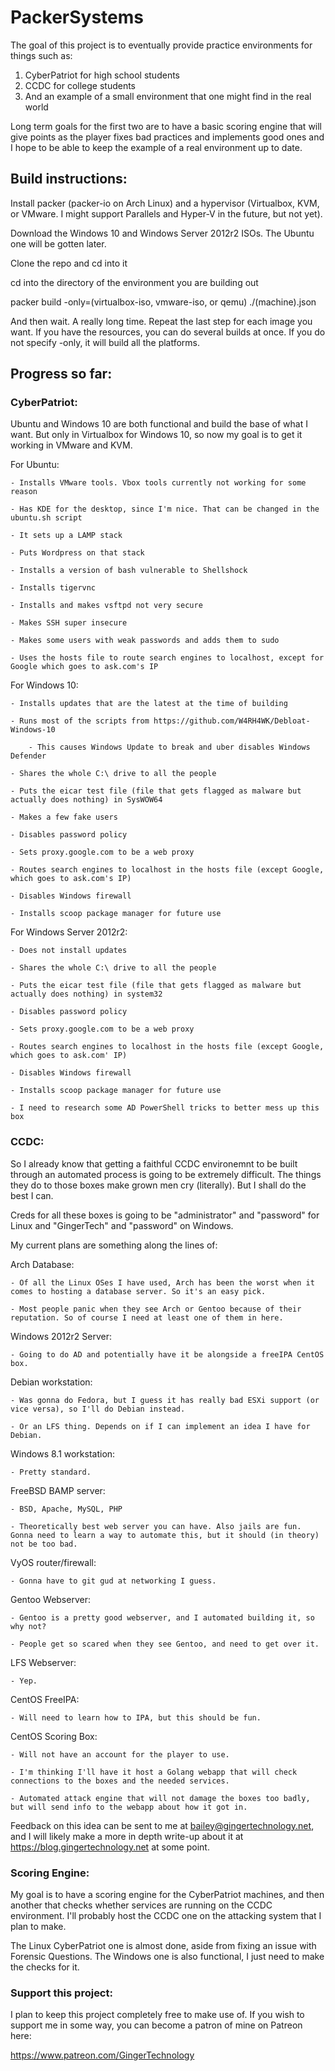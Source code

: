 # PackerSystems

The goal of this project is to eventually provide practice environments for things such as:

1. CyberPatriot for high school students
2. CCDC for college students
3. And an example of a small environment that one might find in the real world

Long term goals for the first two are to have a basic scoring engine that will give points as the player fixes bad practices and implements good ones
and I hope to be able to keep the example of a real environment up to date.

## Build instructions:

Install packer (packer-io on Arch Linux) and a hypervisor (Virtualbox, KVM, or VMware. I might support Parallels and Hyper-V in the future, but not yet).

Download the Windows 10 and Windows Server 2012r2 ISOs. The Ubuntu one will be gotten later.

Clone the repo and cd into it

cd into the directory of the environment you are building out

packer build -only=(virtualbox-iso, vmware-iso, or qemu) ./(machine).json

And then wait. A really long time. Repeat the last step for each image you want. If you have the resources, you can do several builds at once. If you do not specify -only, it will build all the platforms.

## Progress so far:

### CyberPatriot:

Ubuntu and Windows 10 are both functional and build the base of what I want. But only in Virtualbox for Windows 10, so now my goal is to get it working in VMware and KVM.

For Ubuntu:

    - Installs VMware tools. Vbox tools currently not working for some reason

    - Has KDE for the desktop, since I'm nice. That can be changed in the ubuntu.sh script

    - It sets up a LAMP stack

    - Puts Wordpress on that stack

    - Installs a version of bash vulnerable to Shellshock

    - Installs tigervnc

    - Installs and makes vsftpd not very secure

    - Makes SSH super insecure

    - Makes some users with weak passwords and adds them to sudo

    - Uses the hosts file to route search engines to localhost, except for Google which goes to ask.com's IP

For Windows 10:

    - Installs updates that are the latest at the time of building

    - Runs most of the scripts from https://github.com/W4RH4WK/Debloat-Windows-10

        - This causes Windows Update to break and uber disables Windows Defender

    - Shares the whole C:\ drive to all the people

    - Puts the eicar test file (file that gets flagged as malware but actually does nothing) in SysWOW64

    - Makes a few fake users

    - Disables password policy

    - Sets proxy.google.com to be a web proxy

    - Routes search engines to localhost in the hosts file (except Google, which goes to ask.com's IP)

    - Disables Windows firewall

    - Installs scoop package manager for future use

For Windows Server 2012r2:

    - Does not install updates

    - Shares the whole C:\ drive to all the people

    - Puts the eicar test file (file that gets flagged as malware but actually does nothing) in system32

    - Disables password policy

    - Sets proxy.google.com to be a web proxy

    - Routes search engines to localhost in the hosts file (except Google, which goes to ask.com' IP)

    - Disables Windows firewall

    - Installs scoop package manager for future use

    - I need to research some AD PowerShell tricks to better mess up this box

### CCDC:

So I already know that getting a faithful CCDC environemnt to be built through an automated process is going to be extremely difficult. The things they do to those boxes make grown men cry (literally). But I shall do the best I can.

Creds for all these boxes is going to be "administrator" and "password" for Linux and "GingerTech" and "password" on Windows.

My current plans are something along the lines of:

Arch Database:

    - Of all the Linux OSes I have used, Arch has been the worst when it comes to hosting a database server. So it's an easy pick.

    - Most people panic when they see Arch or Gentoo because of their reputation. So of course I need at least one of them in here.

Windows 2012r2 Server:

    - Going to do AD and potentially have it be alongside a freeIPA CentOS box.

Debian workstation:

    - Was gonna do Fedora, but I guess it has really bad ESXi support (or vice versa), so I'll do Debian instead.

    - Or an LFS thing. Depends on if I can implement an idea I have for Debian.

Windows 8.1 workstation:

    - Pretty standard.

FreeBSD BAMP server:

    - BSD, Apache, MySQL, PHP

    - Theoretically best web server you can have. Also jails are fun. Gonna need to learn a way to automate this, but it should (in theory) not be too bad.

VyOS router/firewall:

    - Gonna have to git gud at networking I guess.

Gentoo Webserver:
    
    - Gentoo is a pretty good webserver, and I automated building it, so why not?

    - People get so scared when they see Gentoo, and need to get over it.

LFS Webserver:

    - Yep.

CentOS FreeIPA:

    - Will need to learn how to IPA, but this should be fun.

CentOS Scoring Box:

    - Will not have an account for the player to use.

    - I'm thinking I'll have it host a Golang webapp that will check connections to the boxes and the needed services.

    - Automated attack engine that will not damage the boxes too badly, but will send info to the webapp about how it got in.

Feedback on this idea can be sent to me at bailey@gingertechnology.net, and I will likely make a more in depth write-up about it at https://blog.gingertechnology.net at some point.

### Scoring Engine:

My goal is to have a scoring engine for the CyberPatriot machines, and then another that checks whether services are running on the CCDC environment. I'll probably host the CCDC one on the attacking system that I plan to make.

The Linux CyberPatriot one is almost done, aside from fixing an issue with Forensic Questions. The Windows one is also functional, I just need to make the checks for it.

### Support this project:

I plan to keep this project completely free to make use of. If you wish to support me in some way, you can become a patron of mine on Patreon here:

https://www.patreon.com/GingerTechnology